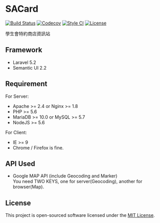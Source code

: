 # SACard
[![Build Status](https://travis-ci.org/vongola12324/sacard.svg?branch=master)](https://travis-ci.org/vongola12324/sacard)
[![Codecov](https://codecov.io/gh/vongola12324/sacard/branch/master/graph/badge.svg)](https://codecov.io/gh/vongola12324/sacard)
[![Style CI](https://styleci.io/repos/64998498/shield?branch=master)](https://styleci.io/repos/64998498/)
[![License](https://img.shields.io/github/license/vongola12324/sacard.svg)](https://raw.githubusercontent.com/vongola12324/sacard/master/LICENSE)
  
學生會特約商店資訊站

## Framework
- Laravel 5.2
- Semantic UI 2.2

## Requirement
For Server: 
- Apache >= 2.4 or Nginx >= 1.8
- PHP >= 5.6
- MariaDB >= 10.0 or MySQL >= 5.7
- NodeJS >= 5.6
  
For Client:
- IE >= 9
- Chrome / Firefox is fine.

## API Used
- Google MAP API (include Geocoding and Marker)  
You need TWO KEYS, one for server(Geocoding), another for browser(Map).  

## License
This project is open-sourced software licensed under the [MIT License](http://opensource.org/licenses/MIT).

